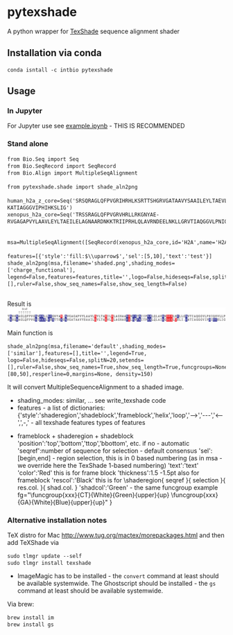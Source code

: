 # pytexshade
A python wrapper for [TexShade](https://ctan.org/pkg/texshade?lang=en) sequence alignment shader

## Installation via conda
```
conda isntall -c intbio pytexshade
```


## Usage
### In Jupyter
For Jupyter use see [example.ipynb](example.ipynb) - THIS IS RECOMMENDED
### Stand alone

```
from Bio.Seq import Seq
from Bio.SeqRecord import SeqRecord
from Bio.Align import MultipleSeqAlignment

from pytexshade.shade import shade_aln2png

human_h2a_z_core=Seq('SRSQRAGLQFPVGRIHRHLKSRTTSHGRVGATAAVYSAAILEYLTAEVLELAGNASKDLKVKRITPRHLQLAIRGDEELDSLI-KATIAGGGVIPHIHKSLIG')
xenopus_h2a_core=Seq('TRSSRAGLQFPVGRVHRLLRKGNYAE-RVGAGAPVYLAAVLEYLTAEILELAGNAARDNKKTRIIPRHLQLAVRNDEELNKLLGRVTIAQGGVLPNIQSVLLP')

   msa=MultipleSeqAlignment([SeqRecord(xenopus_h2a_core,id='H2A',name='H2A'),SeqRecord(human_h2a_z_core,id='H2AZ',name='H2AZ')])

features=[{'style':'fill:$\\uparrow$','sel':[5,10],'text':'test'}]
shade_aln2png(msa,filename='shaded.png',shading_modes=['charge_functional'], legend=False,features=features,title='',logo=False,hideseqs=False,splitN=20,setends=[],ruler=False,show_seq_names=False,show_seq_length=False)
    
```
Result is
![shaded.png](shaded.png)


Main function is 
```
shade_aln2png(msa,filename='default',shading_modes=['similar'],features=[],title='',legend=True, logo=False,hideseqs=False,splitN=20,setends=[],ruler=False,show_seq_names=True,show_seq_length=True,funcgroups=None,rotate=False,threshold=[80,50],resperline=0,margins=None, density=150)
```

It will convert MultipleSequenceAlignment to a shaded image.
- shading_modes: similar, ... see write_texshade code
- features - a list of dictionaries:
{'style':'shaderegion','shadeblock','frameblock','helix','loop','-->','---','<--',',-,' - all texshade features types of features
+ frameblock + shaderegion + shadeblock
'position':'top','bottom','ttop','bbottom', etc. if no - automatic
'seqref':number of sequence for selection - default consensus
'sel':[begin,end] - region selection, this is in 0 based numbering (as in msa - we override here the TexShade 1-based numbering)
'text':'text'
'color':'Red' this is for frame block
'thickness':1.5 -1.5pt also for frameblock
'rescol':'Black' this is for \shaderegion{ seqref  }{ selection }{ res.col. }{ shad.col. }
'shadcol':'Green' - the same
funcgroup example fg="\\funcgroup{xxx}{CT}{White}{Green}{upper}{up} \\funcgroup{xxx}{GA}{White}{Blue}{upper}{up}"
}


### Alternative installation notes
TeX distro for Mac http://www.tug.org/mactex/morepackages.html
and then add TeXShade via
```
sudo tlmgr update --self
sudo tlmgr install texshade
```

- ImageMagic has to be installed - the `convert` command at least should be available systemwide.
The Ghostscript should be installed - the `gs` command at least should be available systemwide.

Via brew:
```
brew install im
brew install gs
```

